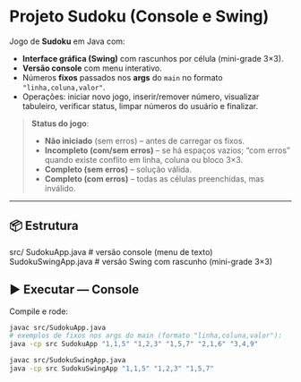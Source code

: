# Projeto Sudoku (Console e Swing)

Jogo de **Sudoku** em Java com:
- **Interface gráfica (Swing)** com rascunhos por célula (mini-grade 3×3).
- **Versão console** com menu interativo.
- Números **fixos** passados nos **args** do `main` no formato `"linha,coluna,valor"`.
- Operações: iniciar novo jogo, inserir/remover número, visualizar tabuleiro, verificar status, limpar números do usuário e finalizar.

> **Status do jogo**:  
> - **Não iniciado** (sem erros) – antes de carregar os fixos.  
> - **Incompleto (com/sem erros)** – se há espaços vazios; “com erros” quando existe conflito em linha, coluna ou bloco 3×3.  
> - **Completo (sem erros)** – solução válida.  
> - **Completo (com erros)** – todas as células preenchidas, mas inválido.

---

## 📦 Estrutura

src/
  SudokuApp.java         # versão console (menu de texto)
  SudokuSwingApp.java    # versão Swing com rascunho (mini-grade 3×3)



## ▶️ Executar — Console
Compile e rode:
```bash
javac src/SudokuApp.java
# exemplos de fixos nos args do main (formato "linha,coluna,valor"):
java -cp src SudokuApp "1,1,5" "1,2,3" "1,5,7" "2,1,6" "3,4,9"

javac src/SudokuSwingApp.java
java -cp src SudokuSwingApp "1,1,5" "1,2,3" "1,5,7"

